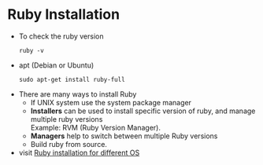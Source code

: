 # Ruby Installation

  - To check the ruby version
    ```
    ruby -v
    ```
  - apt (Debian or Ubuntu)
    ```
    sudo apt-get install ruby-full
    ```
  - There are many ways to install Ruby
    - If UNIX system use the system package manager
    - **Installers** can be used to install specific version of ruby, and manage multiple ruby versions   
        Example: RVM (Ruby Version Manager).
    - **Managers** help to switch between multiple Ruby versions
    - Build ruby from source.
- visit [Ruby installation for different OS](https://www.ruby-lang.org/en/documentation/installation/)